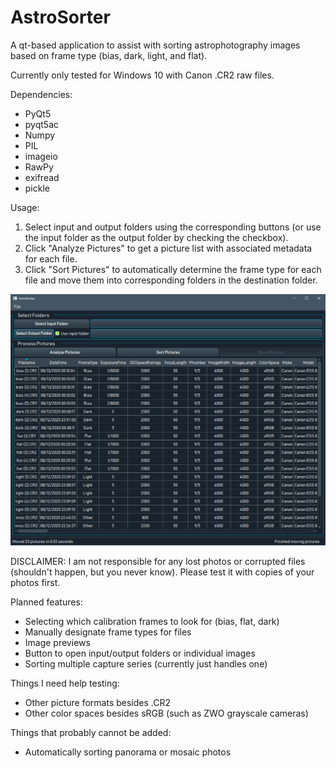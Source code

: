 # AstroSorter
A qt-based application to assist with sorting astrophotography images based on frame type (bias, dark, light, and flat).

Currently only tested for Windows 10 with Canon .CR2 raw files.

Dependencies:

* PyQt5
* pyqt5ac
* Numpy
* PIL
* imageio
* RawPy
* exifread
* pickle

Usage:  

1. Select input and output folders using the corresponding buttons (or use the input folder as the output folder by checking the checkbox).
2. Click "Analyze Pictures" to get a picture list with associated metadata for each file.
3. Click "Sort Pictures" to automatically determine the frame type for each file and move them into corresponding folders in the destination folder.
    
![Screenshot of program](/demo.png)
    
DISCLAIMER: I am not responsible for any lost photos or corrupted files (shouldn't happen, but you never know). Please test it with copies of your photos first.

Planned features: 

* Selecting which calibration frames to look for (bias, flat, dark)
* Manually designate frame types for files
* Image previews
* Button to open input/output folders or individual images
* Sorting multiple capture series (currently just handles one)

Things I need help testing:

* Other picture formats besides .CR2
* Other color spaces besides sRGB (such as ZWO grayscale cameras)

Things that probably cannot be added:  

* Automatically sorting panorama or mosaic photos



